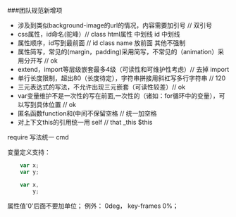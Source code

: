 ###团队规范新增项
+ 涉及到类似background-image的url的情况，内容需要加引号 // 双引号
+ css属性，id命名(驼峰）// class html属性 中划线 id 中划线
+ 属性顺序，id写到最前面 // id class name 放前面 其他不强制
+ 属性简写，常见的(margin，padding)采用简写，不常见的（animation）采用分开写 // ok
+ extend，import等层级嵌套最多4级（可读性和可维护性考虑）// 去掉 import
+ 单行长度限制，超出80（长度待定），字符串拼接用斜杠写多行字符串 // 120
+ 三元表达式的写法，不允许出现三元嵌套（可读性较差）// ok
+ var变量维护不是一次性的写在前面,一次性的（诸如：for循环中的变量），可以写到具体位置 // ok
+ 匿名函数function和(中间不保留空格 // 统一加空格
+ 对上下文this的引用统一用 self // that _this $this

require 写法统一 cmd

变量定义支持：
```javascript
    var x;
    var y;

    var x,
        y;
```
        
属性值'0'后面不要加单位； 例外： 0deg， key-frames 0%；




    

